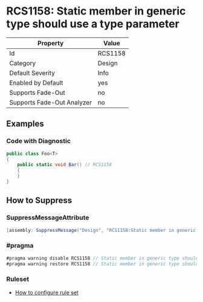 # RCS1158: Static member in generic type should use a type parameter

Property | Value
--- | ---
Id|RCS1158
Category|Design
Default Severity|Info
Enabled by Default|yes
Supports Fade\-Out|no
Supports Fade\-Out Analyzer|no

## Examples

### Code with Diagnostic

```csharp
public class Foo<T>
{
    public static void Bar() // RCS1158
    {
    }
}
```

## How to Suppress

### SuppressMessageAttribute

```csharp
[assembly: SuppressMessage("Design", "RCS1158:Static member in generic type should use a type parameter.", Justification = "<Pending>")]
```

### \#pragma

```csharp
#pragma warning disable RCS1158 // Static member in generic type should use a type parameter.
#pragma warning restore RCS1158 // Static member in generic type should use a type parameter.
```

### Ruleset

* [How to configure rule set](../HowToConfigureAnalyzers.md)
